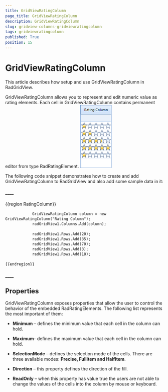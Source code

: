 ```yaml
---
title: GridViewRatingColumn
page_title: GridViewRatingColumn
description: GridViewRatingColumn
slug: gridview-columns-gridviewratingcolumn
tags: gridviewratingcolumn
published: True
position: 15
---
```


# GridViewRatingColumn



This article describes how setup and use GridViewRatingColumn in RadGridView.

GridViewRatingColumn allows you to represent and edit numeric value as rating elements. Each cell in GridViewRatingColumn contains permanent editor from type RadRatingElement.
      ![gridview-columns-gridviewratingcolumn 001](images/gridview-columns-gridviewratingcolumn001.png)

The following code snippet demonstrates how to create and add GridViewRatingColumn to RadGridView and also add some sample data in it:
      

#### ____

{{region RatingColumn}}
	
	            GridViewRatingColumn column = new GridViewRatingColumn("Rating Column");
	            radGridView1.Columns.Add(column);
	
	            radGridView1.Rows.Add(20);
	            radGridView1.Rows.Add(35);
	            radGridView1.Rows.Add(70);
	            radGridView1.Rows.Add(3);
	            radGridView1.Rows.Add(18);
	
	{{endregion}}



#### ____





## Properties

GridViewRatingColumn exposes properties that allow the user
          to control the behavior of the embedded RadRatingElements. The following list represents the most important of them:
        

* __Minimum__ – defines the minimum value that each cell in the column can hold.
            

* __Maximum__- defines the maximum value that each cell in the column can hold.
            

* __SelectionMode__ – defines the selection mode of the cells. There are three available modes: __Precise, FullItem and HalfItem__.
            

* __Direction__ – this property defines the direction of the fill.
            

* __ReadOnly__ – when this property has value true the users are not able to change the values of the cells into the column by mouse or keyboard.
            
